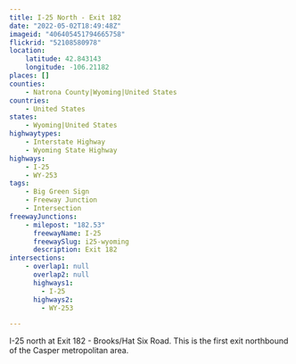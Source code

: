 ```yaml
---
title: I-25 North - Exit 182
date: "2022-05-02T18:49:48Z"
imageid: "406405451794665758"
flickrid: "52108580978"
location:
    latitude: 42.843143
    longitude: -106.21182
places: []
counties:
    - Natrona County|Wyoming|United States
countries:
    - United States
states:
    - Wyoming|United States
highwaytypes:
    - Interstate Highway
    - Wyoming State Highway
highways:
    - I-25
    - WY-253
tags:
    - Big Green Sign
    - Freeway Junction
    - Intersection
freewayJunctions:
    - milepost: "182.53"
      freewayName: I-25
      freewaySlug: i25-wyoming
      description: Exit 182
intersections:
    - overlap1: null
      overlap2: null
      highways1:
        - I-25
      highways2:
        - WY-253

---
```

I-25 north at Exit 182 - Brooks/Hat Six Road.  This is the first exit northbound of the Casper metropolitan area.